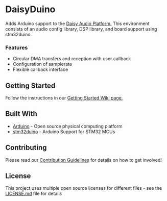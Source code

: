 # DaisyDuino

Adds Arduino support to the [Daisy Audio Platform.](https://www.electro-smith.com/daisy) This environment consists of an audio config library, DSP library, and board support using stm32duino.  

### Features

* Circular DMA transfers and reception with user callback
* Configuration of samplerate
* Flexible callback interface

## Getting Started

Follow the instructions in our [Getting Started Wiki page.](https://github.com/electro-smith/DaisyWiki/wiki/1a.-Getting-Started-(Arduino-Edition)) 

## Built With

* [Arduino](https://github.com/arduino/Arduino) - Open source physical computing platform
* [stm32duino](https://github.com/stm32duino/Arduino_Core_STM32) - Arduino Support for STM32 MCUs

## Contributing

Please read our [Contribution Guidelines](https://github.com/electro-smith/DaisyWiki/wiki/6.-Contribution-Guidelines) for details on how to get involved!

## License

This project uses multiple open source licenses for different files - see the [LICENSE.md](LICENSE.md) file for details
